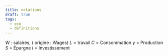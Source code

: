 ```yaml
---
title: notations
draft: true
tags:
  - eco
  - définitions
---
```

$W$ : salaires, ( origine : Wages)
$L$ = travail
$C$ = Consommation
$\gamma$ = Production
$S$ = Épargne
$I$ = Investissement